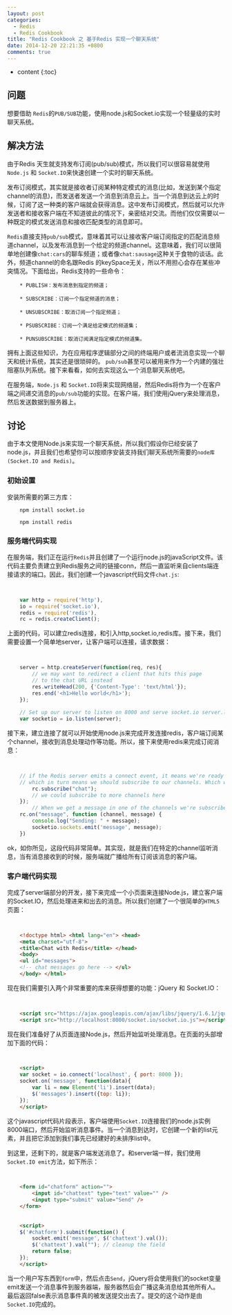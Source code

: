 ```yaml
---
layout: post 
categories: 
  - Redis
  - Redis Cookbook
title: "Redis Cookbook 之 基于Redis 实现一个聊天系统"
date: 2014-12-20 22:21:35 +0800
comments: true
---
```


* content
{:toc}

##  <a id="Problem">问题</a>

想要借助 `Redis`的`PUB/SUB`功能，使用node.js和Socket.io实现一个轻量级的实时聊天系统。

##  <a id="Solution">解决方法</a>

由于Redis 天生就支持发布订阅(pub/sub)模式，所以我们可以很容易就使用`Node.js` 和 `Socket.IO`来快速创建一个实时的聊天系统。

发布订阅模式，其实就是接收者订阅某种特定模式的消息(比如，发送到某个指定channel的消息)，而发送者发送一个消息到消息云上。当一个消息到达云上的时候，订阅了这一种类的客户端就会获得消息。这中发布订阅模式，然后就可以允许发送者和接收客户端在不知道彼此的情况下，亲密结对交流。而他们仅仅需要以一种既定的模式发送消息和接收匹配类型的消息即可。

`Redis`直接支持`pub/sub`模式，意味着其可以让接收客户端订阅指定的匹配消息频道channel，以及发布消息到一个给定的频道channel。这意味着，我们可以很简单地创建像`chat:cars`的聊车频道；或者像`chat:sausage`这种关于食物的谈话。此外，频道channel的命名跟Redis 的keySpace无关，所以不用担心会存在某些冲突情况。下面给出，Redis支持的一些命令：

        * PUBLISH：发布消息到指定的频道；

        * SUBSCRIBE：订阅一个指定频道的消息；

        * UNSUBSCRIBE：取消订阅一个指定频道；

        * PSUBSCRIBE：订阅一个满足给定模式的频道集；

        * PUNSUBSCRIBE：取消订阅满足指定模式的频道集。

拥有上面这些知识，为在应用程序逻辑部分之间的终端用户或者流消息实现一个聊天和统计系统，其实还是很琐碎的。
`pub/sub`甚至可以被用来作为一个内建的强壮阻塞队列系统。接下来看看，如何去实现这么一个消息聊天系统吧。

在服务端，`Node.js` 和 `Socket.IO`将来实现网络层，然后Redis将作为一个在客户端之间递交消息的`pub/sub`功能的实现。在客户端，我们使用jQuery来处理消息，然后发送数据到服务器上。

<!-- more -->

##  <a id="Discussion">讨论</a>

由于本文使用Node.js来实现一个聊天系统，所以我们假设你已经安装了node.js，并且我们也希望你可以按顺序安装支持我们聊天系统所需要的`node库(Socket.IO and Redis)`。

### 初始设置
安装所需要的第三方库：

        npm install socket.io

        npm install redis

### 服务端代码实现

在服务端，我们正在运行`Redis`并且创建了一个运行node.js的javaScript文件。该代码主要负责建立到Redis服务之间的链接conn，然后一直监听来自clients端连接请求的端口。因此，我们创建一个javascript代码文件`chat.js`:

``` js

        
    var http = require('http'), 
    io = require('socket.io'), 
    redis = require('redis'), 
    rc = redis.createClient();

```

上面的代码，可以建立redis连接，和引入http,socket.io,redis库。接下来，我们需要设置一个简单地server，让客户端可以连接，请求数据：

``` js

        
    server = http.createServer(function(req, res){
        // we may want to redirect a client that hits this page 
        // to the chat URL instead
        res.writeHead(200, {'Content-Type': 'text/html'}); 
        res.end('<h1>Hello world</h1>');
    });
    
    // Set up our server to listen on 8000 and serve socket.io server.listen(8000);
    var socketio = io.listen(server);

```

接下来，建立连接了就可以开始使用node.js来完成开发连接redis，客户端订阅某个channel，接收到消息处理动作等功能。所以，接下来使用redis来完成订阅消息：

``` js

        
    // if the Redis server emits a connect event, it means we're ready to work, 
    // which in turn means we should subscribe to our channels. Which we will. rc.on("connect", function() {
        rc.subscribe("chat");
        // we could subscribe to more channels here 
    });
        // When we get a message in one of the channels we're subscribed to, // we send it over to all connected clients.
    rc.on("message", function (channel, message) {
        console.log("Sending: " + message);
        socketio.sockets.emit('message', message); 
    })

```

ok，如你所见，这段代码非常简单。其实现，就是我们在特定的channel监听消息，当有消息接收到的时候，服务端就广播给所有订阅该消息的客户端。

### 客户端代码实现

完成了server端部分的开发，接下来完成一个小页面来连接Node.js，建立客户端的Socket.IO，然后处理进来和出去的消息。所以我们创建了一个很简单的`HTML5`页面：

``` html

        
    <!doctype html> <html lang="en"> <head>
    <meta charset="utf-8">
    <title>Chat with Redis</title> </head>
    <body>
    <ul id="messages">
    <!-- chat messages go here --> </ul>
    </body> </html>

```

现在我们需要引入两个非常重要的库来获得想要的功能：jQuery 和 Socket.IO：

``` html

        
    <script src="https://ajax.googleapis.com/ajax/libs/jquery/1.6.1/jquery.min.js"></script> 
    <script src="http://localhost:8000/socket.io/socket.io.js"></script>

```

现在我们准备好了从页面连接Node.js，然后开始监听处理消息。在页面的头部增加下面的代码：

``` html

        
    <script>
    var socket = io.connect('localhost', { port: 8000 });
    socket.on('message', function(data){
        var li = new Element('li').insert(data);
        $('messages').insert({top: li}); 
    });
    </script>

```

这个javascript代码片段表示，客户端使用`Socket.IO`连接我们的node.js实例8000端口，然后开始监听消息事件。当一个消息到达时，它创建一个新的list元素，并且把它添加到我们事先已经建好的未排序list中。

到这里，还剩下的，就是客户端发送消息了。和server端一样，我们使用`Socket.IO emit`方法，如下所示：

``` html

        
    <form id="chatform" action="">
        <input id="chattext" type="text" value="" /> 
        <input type="submit" value="Send" />
    </form>
    
    
    <script> 
    $('#chatform').submit(function() {
        socket.emit('message', $('chattext').val()); 
        $('chattext').val(""); // cleanup the field 
        return false;
    }); 
    </script>

```

当一个用户写东西到`form`中，然后点击`Send`，jQuery将会使用我们的socket变量emit发送一个消息事件到服务器端，服务器然后会广播这条消息给其他所有人。最后返回false表示消息事件真的被发送提交出去了。提交的这个动作是由`Socket.IO`完成的。


